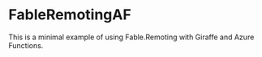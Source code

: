 # FableRemotingAF
 
This is a minimal example of using Fable.Remoting with Giraffe and Azure Functions.